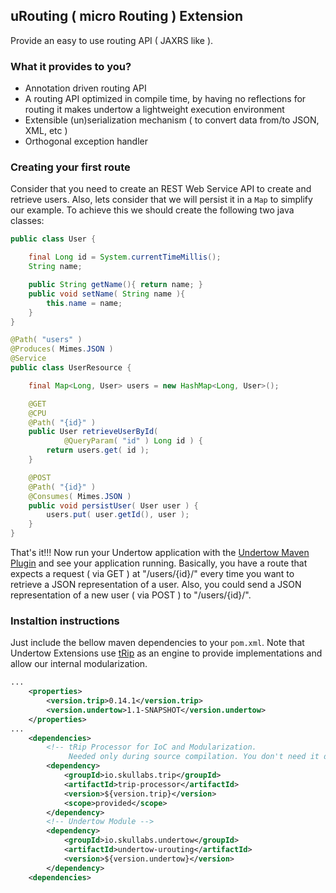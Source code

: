 ## uRouting ( micro Routing ) Extension
Provide an easy to use routing API ( JAXRS like ).

### What it provides to you?
- Annotation driven routing API
- A routing API optimized in compile time, by having no reflections for routing it makes undertow a lightweight execution environment
- Extensible (un)serialization mechanism ( to convert data from/to JSON, XML, etc )
- Orthogonal exception handler

### Creating your first route
Consider that you need to create an REST Web Service API to create and retrieve users. Also, lets consider that we will persist it in a ```Map``` to simplify our example. To achieve this we should create the following two java classes:

```java
public class User {

	final Long id = System.currentTimeMillis();
	String name;

	public String getName(){ return name; }
	public void setName( String name ){
		this.name = name;
	}
}

@Path( "users" )
@Produces( Mimes.JSON )
@Service
public class UserResource {

	final Map<Long, User> users = new HashMap<Long, User>();

	@GET
	@CPU
	@Path( "{id}" )
	public User retrieveUserById(
			@QueryParam( "id" ) Long id ) {
		return users.get( id );
	}

	@POST
	@Path( "{id}" )
	@Consumes( Mimes.JSON )
	public void persistUser( User user ) {
		users.put( user.getId(), user );
	}
}
```
That's it!!! Now run your Undertow application with the [Undertow Maven Plugin](https://github.com/Skullabs/undertow-standalone/blob/master/undertow-maven-plugin/README.md) and see your application running. Basically, you have a route that expects a request ( via GET ) at "/users/{id}/" every time you want to retrieve a JSON representation of a user. Also, you could send a JSON representation of a new user ( via POST ) to "/users/{id}/".


### Instaltion instructions
Just include the bellow maven dependencies to your ```pom.xml```. Note that Undertow Extensions use [tRip](https://github.com/Skullabs/tRip) as an engine to provide implementations and allow our internal modularization.

```xml
...
    <properties>
        <version.trip>0.14.1</version.trip>
        <version.undertow>1.1-SNAPSHOT</version.undertow>
    </properties>
...
    <dependencies>
        <!-- tRip Processor for IoC and Modularization.
        	 Needed only during source compilation. You don't need it during runtime. -->
        <dependency>
            <groupId>io.skullabs.trip</groupId>
            <artifactId>trip-processor</artifactId>
            <version>${version.trip}</version>
            <scope>provided</scope>
        </dependency>
        <!-- Undertow Module -->
        <dependency>
            <groupId>io.skullabs.undertow</groupId>
            <artifactId>undertow-urouting</artifactId>
            <version>${version.undertow}</version>
        </dependency>
    <dependencies>
```